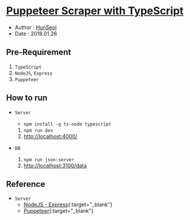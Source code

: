 # [Puppeteer Scraper with TypeScript](https://github.com/Seolhun/puppeteer-scraper-typescript)
- Author : [HunSeol](https://github.com/Seolhun)
- Date : 2018.01.26

## Pre-Requirement
1. `TypeScript`
2. `NodeJS`, `Express`
3. `Puppeteer`

## How to run
- `Server`
  - `npm install -g ts-node typescript`
  1. `npm run dev`
  2. [http://localhost:4000/](http://localhost:4000/)

- `DB`
  1. `npm run json:server`
  2. [http://localhost:3100/data](http://localhost:3100/data)
  
## Reference
- `Server`
  - [NodeJS - Express](http://expressjs.com/){:target="_blank"}
  - [Puppeteer](https://github.com/GoogleChrome/puppeteer){:target="_blank"}
